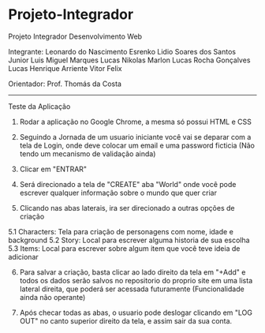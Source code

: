 # Projeto-Integrador
Projeto Integrador Desenvolvimento Web
 
 
Integrante:
Leonardo do Nascimento Esrenko
Lidio Soares dos Santos Junior
Luis Miguel Marques
Lucas Nikolas Marlon
Lucas Rocha Gonçalves
Lucas Henrique Arriente
Vitor Felix

Orientador: Prof. Thomás da Costa
_________________________________
 
 Teste da Aplicação
 
 1. Rodar a aplicação no Google Chrome, a mesma só possui HTML e CSS

 2. Seguindo a Jornada de um usuario iniciante você vai se deparar com a tela de Login, onde deve colocar um email e uma password ficticia (Não tendo um mecanismo de validação ainda)
 
 3. Clicar em "ENTRAR"
 
 4. Será direcionado a tela de "CREATE" aba "World" onde você pode escrever qualquer informação sobre o mundo que quer criar
 
 5.  Clicando nas abas laterais, ira ser direcionado a outras opções de criação

  5.1 Characters: Tela para criação de personagens com nome, idade e background
  5.2 Story: Local para escrever alguma historia de sua escolha
  5.3 Items: Local para escrever sobre algum item que você teve ideia de adicionar
  
 6. Para salvar a criação, basta clicar ao lado direito da tela em "+Add" e todos os dados serão salvos no repositorio do proprio site em uma lista lateral direita, que  poderá ser acessada futuramente (Funcionalidade ainda não operante)


  7. Após checar todas as abas, o usuario pode deslogar clicando em "LOG OUT" no canto superior direito da tela, e assim sair da sua conta. 
